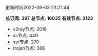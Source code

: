 更新时间2022-06-03 23:21:44

**总订阅: 397**
**总节点: 16035**
**有效节点: 3123**
- v2ray节点: 2018
- ss节点: 449
- ssr节点: 270
- trojan节点: 386
